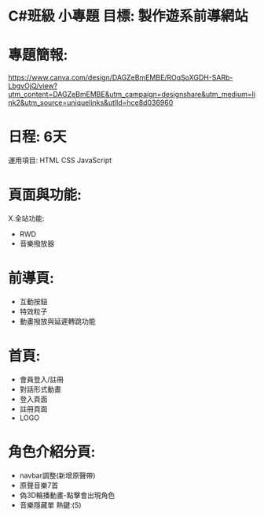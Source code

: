 # C#班級 小專題 目標: 製作遊系前導網站

# 專題簡報:
https://www.canva.com/design/DAGZeBmEMBE/ROqSoXGDH-SARb-LbgvOjQ/view?utm_content=DAGZeBmEMBE&utm_campaign=designshare&utm_medium=link2&utm_source=uniquelinks&utlId=hce8d036960



# 日程: 6天
運用項目:
HTML
CSS
JavaScript

# 頁面與功能:

X.全站功能:
- RWD 
- 音樂撥放器


# 前導頁:
- 互動按鈕
- 特效粒子
- 動畫撥放與延遲轉跳功能


# 首頁:
- 會員登入/註冊
- 對話形式動畫
- 登入頁面
- 註冊頁面
- LOGO


# 角色介紹分頁:
- navbar調整(新增原聲帶)
- 原聲音樂7首
- 偽3D輪播動畫-點擊會出現角色
- 音樂隱藏單  熱鍵:(S)
